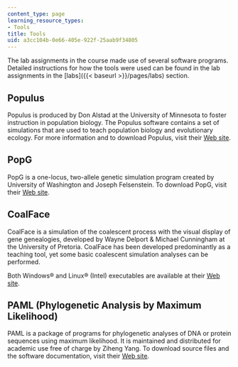 ```yaml
---
content_type: page
learning_resource_types:
- Tools
title: Tools
uid: a3cc104b-0e66-405e-922f-25aab9f34805
---
```


The lab assignments in the course made use of several software programs. Detailed instructions for how the tools were used can be found in the lab assignments in the [labs]({{< baseurl >}}/pages/labs) section.

Populus
-------

Populus is produced by Don Alstad at the University of Minnesota to foster instruction in population biology. The Populus software contains a set of simulations that are used to teach population biology and evolutionary ecology. For more information and to download Populus, visit their [Web site](http://www.cbs.umn.edu/populus).

PopG
----

PopG is a one-locus, two-allele genetic simulation program created by University of Washington and Joseph Felsenstein. To download PopG, visit their [Web site](http://evolution.gs.washington.edu/popgen/popg.html).

CoalFace
--------

CoalFace is a simulation of the coalescent process with the visual display of gene genealogies, developed by Wayne Delport & Michael Cunningham at the University of Pretoria. CoalFace has been developed predominantly as a teaching tool, yet some basic coalescent simulation analyses can be performed.

Both Windows® and Linux® (Intel) executables are available at their [Web site](http://www.yolinux.com/TUTORIALS/LinuxTutorialRunMicrosoftExe.html).

PAML (Phylogenetic Analysis by Maximum Likelihood)
--------------------------------------------------

PAML is a package of programs for phylogenetic analyses of DNA or protein sequences using maximum likelihood. It is maintained and distributed for academic use free of charge by Ziheng Yang. To download source files and the software documentation, visit their [Web site](http://abacus.gene.ucl.ac.uk/software/paml.html).